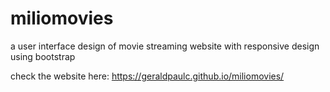 # miliomovies
a user interface design of movie streaming website with responsive design using bootstrap

check the website here: https://geraldpaulc.github.io/miliomovies/
